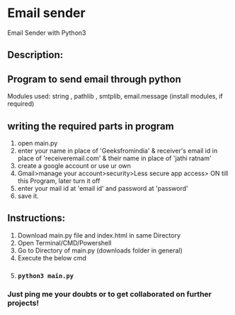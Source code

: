 # Email sender
Email Sender with Python3
## Description:
 ## Program to send email through python
 Modules used: string , pathlib , smtplib, email.message
 (install modules, if required)
 
## writing the required parts in program
1) open main.py
2) enter your name in place of 'Geeksfromindia' &  receiver's email id in place of 'receiveremail.com' & their name in place of 'jathi ratnam'
3) create a google account or use ur own
4) Gmail>manage your account>security>Less secure app access> ON till this Program, later turn it off
5) enter your mail id at 'email id' and password at 'password'
6) save it.

## Instructions:
1) Download main.py file and index.html in same Directory
2) Open Terminal/CMD/Powershell
3) Go to Directory of main.py (downloads folder in general)
4) Execute the below cmd
5) ###  ```python3 main.py```
### Just ping me your doubts or to get collaborated on further projects!
